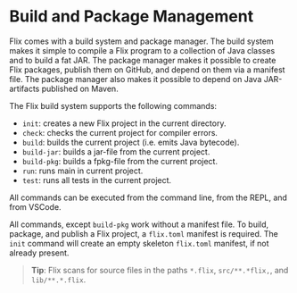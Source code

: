 # Build and Package Management

Flix comes with a build system and package manager. The build system makes it
simple to compile a Flix program to a collection of Java classes and to build a
fat JAR. The package manager makes it possible to create Flix packages, publish
them on GitHub, and depend on them via a manifest file. The package manager also
makes it possible to depend on Java JAR-artifacts published on Maven. 

The Flix build system supports the following commands:

- `init`: creates a new Flix project in the current directory.
- `check`: checks the current project for compiler errors.
- `build`: builds the current project (i.e. emits Java bytecode).
- `build-jar`: builds a jar-file from the current project. 
- `build-pkg`: builds a fpkg-file from the current project. 
- `run`: runs main in current project.  
- `test`: runs all tests in the current project.

All commands can be executed from the command line, from the REPL, and from
VSCode.

All commands, except `build-pkg` work without a manifest file. To build,
package, and publish a Flix project, a `flix.toml` manifest is required. The
`init` command will create an empty skeleton `flix.toml` manifest, if not
already present. 

> **Tip**: Flix scans for source files in the paths `*.flix`, `src/**.*flix,`,
and `lib/**.*.flix`.
